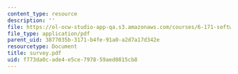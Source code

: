 ```yaml
---
content_type: resource
description: ''
file: https://ol-ocw-studio-app-qa.s3.amazonaws.com/courses/6-171-software-engineering-for-web-applications-fall-2003/f773da0cade4e5ce797859aed0815cb8_survey.pdf
file_type: application/pdf
parent_uid: 3877035b-3171-b4fe-91a0-a2d7a17d342e
resourcetype: Document
title: survey.pdf
uid: f773da0c-ade4-e5ce-7978-59aed0815cb8
---
```

